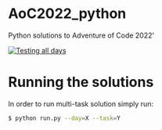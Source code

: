 # AoC2022_python
Python solutions to Adventure of Code 2022'

[![Testing all days](https://github.com/ivellios/AoC2022_python/actions/workflows/tests.yaml/badge.svg)](https://github.com/ivellios/AoC2022_python/actions/workflows/tests.yaml)

# Running the solutions

In order to run multi-task solution simply run:

```bash
$ python run.py --day=X --task=Y
```
